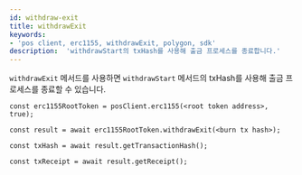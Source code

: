 ```yaml
---
id: withdraw-exit
title: withdrawExit
keywords:
- 'pos client, erc1155, withdrawExit, polygon, sdk'
description:  'withdrawStart의 txHash를 사용해 출금 프로세스를 종료합니다.'
---
```


`withdrawExit` 메서드를 사용하면 `withdrawStart` 메서드의 txHash를 사용해 출금 프로세스를 종료할 수 있습니다.

```
const erc1155RootToken = posClient.erc1155(<root token address>, true);

const result = await erc1155RootToken.withdrawExit(<burn tx hash>);

const txHash = await result.getTransactionHash();

const txReceipt = await result.getReceipt();

```
